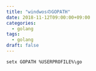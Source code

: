 ```yaml
---
title: "windwosのGOPATH"
date: 2018-11-12T09:00:00+09:00
categories:
  - golang
tags:
  - golang
draft: false
---
```

```
setx GOPATH %USERPROFILE%\go
```

